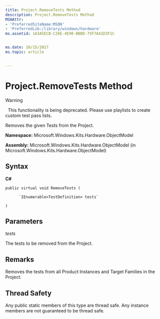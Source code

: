 ```yaml
---
title: Project.RemoveTests Method
description: Project.RemoveTests Method
MSHAttr:
- 'PreferredSiteName:MSDN'
- 'PreferredLib:/library/windows/hardware'
ms.assetid: 1A3A5ECB-C26E-4E90-BBBD-75F7A41D3F1C


ms.date: 10/15/2017
ms.topic: article


---
```


# Project.RemoveTests Method

>[!WARNING]
>  This functionality is being deprecated. Please use playlists to create custom test pass lists.

 

Removes the given Tests from the Project.

**Namespace:** Microsoft.Windows.Kits.Hardware.ObjectModel

**Assembly:** Microsoft.Windows.Kits.Hardware.ObjectModel (in Microsoft.Windows.Kits.Hardware.ObjectModel)

## <span id="Syntax"></span><span id="syntax"></span><span id="SYNTAX"></span>Syntax


**C#**

`public virtual void RemoveTests (`

          `IEnumerable<TestDefinition> tests`

`)`

## <span id="Parameters"></span><span id="parameters"></span><span id="PARAMETERS"></span>Parameters


*tests*

The tests to be removed from the Project.

## <span id="Remarks"></span><span id="remarks"></span><span id="REMARKS"></span>Remarks


Removes the tests from all Product Instances and Target Families in the Project.

## <span id="Thread_Safety"></span><span id="thread_safety"></span><span id="THREAD_SAFETY"></span>Thread Safety


Any public static members of this type are thread safe. Any instance members are not guaranteed to be thread safe.

 

 







